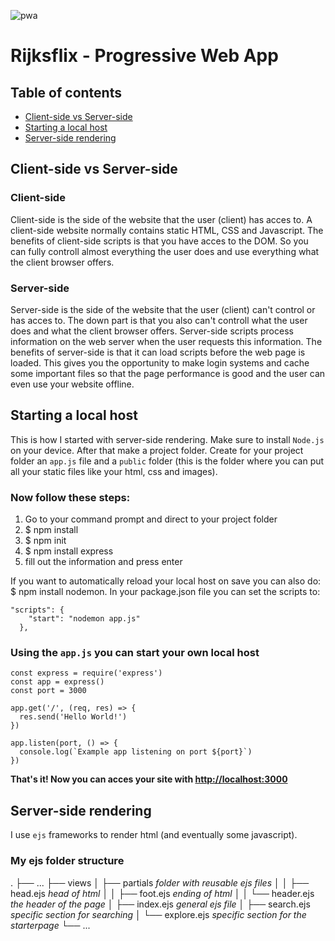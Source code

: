 ![pwa](https://user-images.githubusercontent.com/3104648/28351989-7f68389e-6c4b-11e7-9bf2-e9fcd4977e7a.png)

# Rijksflix - Progressive Web App

## Table of contents
- [Client-side vs Server-side](#client-side-vs-server-side)
- [Starting a local host](#starting-a-local-host)
- [Server-side rendering](#server-side-rendering)

## Client-side vs Server-side

### Client-side
Client-side is the side of the website that the user (client) has acces to. A client-side website normally contains static HTML, CSS and Javascript. The benefits of client-side scripts is that you have acces to the DOM. So you can fully controll almost everything the user does and use everything what the client browser offers.

### Server-side
Server-side is the side of the website that the user (client) can't control or has acces to. The down part is that you also can't controll what the user does and what the client browser offers. Server-side scripts process information on the web server when the user requests this information. The benefits of server-side is that it can load scripts before the web page is loaded. This gives you the opportunity to make login systems and cache some important files so that the page performance is good and the user can even use your website offline.

## Starting a local host
This is how I started with server-side rendering. Make sure to install `Node.js` on your device. After that make a project folder. Create for your project folder an `app.js` file and a `public` folder (this is the folder where you can put all your static files like your html, css and images).

### Now follow these steps:
1. Go to your command prompt and direct to your project folder
2. $ npm install
3. $ npm init
4. $ npm install express
5. fill out the information and press enter

If you want to automatically reload your local host on save you can also do: $ npm install nodemon. In your package.json file you can set the scripts to:

```
"scripts": {
    "start": "nodemon app.js"
  },
```

### Using the `app.js` you can start your own local host

```
const express = require('express')
const app = express()
const port = 3000

app.get('/', (req, res) => {
  res.send('Hello World!')
})

app.listen(port, () => {
  console.log(`Example app listening on port ${port}`)
})
```

**That's it! Now you can acces your site with [http://localhost:3000](http://localhost:3000)**

## Server-side rendering
I use `ejs` frameworks to render html (and eventually some javascript).

### My ejs folder structure
.
├── ...
├── views
│   ├── partials            *folder with reusable ejs files*
│   │   ├── head.ejs        *head of html*
│   │   ├── foot.ejs        *ending of html*
│   │   └── header.ejs      *the header of the page*
│   ├── index.ejs           *general ejs file*
│   ├── search.ejs          *specific section for searching*
│   └── explore.ejs         *specific section for the starterpage*
└── ...

